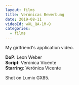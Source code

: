 ```yaml
---
layout: films
title: Verónicas Bewerbung
date: 2019-08-11
videoId: wXL_QA-1M-Q
categories:
  - films
---
```


My girlfriend's application video.

**DoP**: Leon Weber<br/>
**Script**: Verónica Vicente<br/>
**Starring**: Verónica Vicente

Shot on Lumix GX85.
